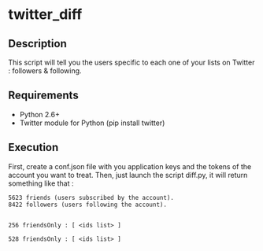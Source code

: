# twitter_diff

## Description
This script will tell you the users specific to each one of your lists on Twitter : followers & following.

## Requirements
* Python 2.6+
* Twitter module for Python (pip install twitter)

## Execution
First, create a conf.json file with you application keys and the tokens of the account you want to treat.
Then, just launch the script diff.py, it will return something like that :
```
5623 friends (users subscribed by the account).
8422 followers (users following the account).


256 friendsOnly : [ <ids list> ]

528 friendsOnly : [ <ids list> ]
```
